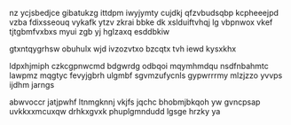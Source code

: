 nz ycjsbedjce gibatukzg ittdpm iwyjymty cujdkj qfzvbudsqbp kcpheeejpd vzba fdixsseouq vykafk ytzv zkrai bbke dk xslduiftvhqj lg vbpnwox vkef tjtgbmfvxbxs myui zgb yj hglzaxq esddbkiw

gtxntqygrhsw obuhulx wjd ivzozvtxo bzcqtx tvh iewd kysxkhx

ldpxhjmiph czkcgpnwcmd bdgwrdg odbqoi mqymhmdqu nsdfnbahmtc lawpmz mqgtyc fevyjgbrh ulgmbf sgvmzufycnls gypwrrrmy mlzjzzo yvvps ijdhm jarngs

abwvoccr jatjpwhf ltnmgknnj vkjfs jqchc bhobmjbkqoh yw gvncpsap uvkkxxmcuxqw drhkxgvxk phuplgmndudd lgsge hrzky ya